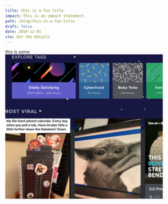 ```yaml
---
title: this is a fun title
impact: This is an impact statement.
path: /blog/this-is-a-fun-title
draft: false
date: 2019-12-01
cta: Get the Details
---
```


this is some 
!['alt text', 'caption text'](example-screenshot-2.png)
